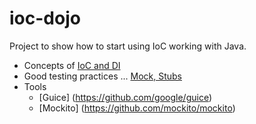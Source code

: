 ioc-dojo
========

Project to show how to start using IoC working with Java.
* Concepts of [IoC and DI](http://martinfowler.com/articles/injection.html)
* Good testing practices ... [Mock, Stubs](http://martinfowler.com/articles/mocksArentStubs.html)
* Tools
  * [Guice] (https://github.com/google/guice)
  * [Mockito] (https://github.com/mockito/mockito)
